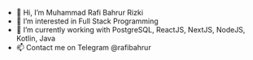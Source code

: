 - 👋 Hi, I’m Muhammad Rafi Bahrur Rizki
- 👀 I’m interested in Full Stack Programming
- 🌱 I’m currently working with PostgreSQL, ReactJS, NextJS, NodeJS, Kotlin, Java
- 📫 Contact me on Telegram @rafibahrur

<!---
rafibatam/rafibatam is a ✨ special ✨ repository because its `README.md` (this file) appears on your GitHub profile.
You can click the Preview link to take a look at your changes.
--->
